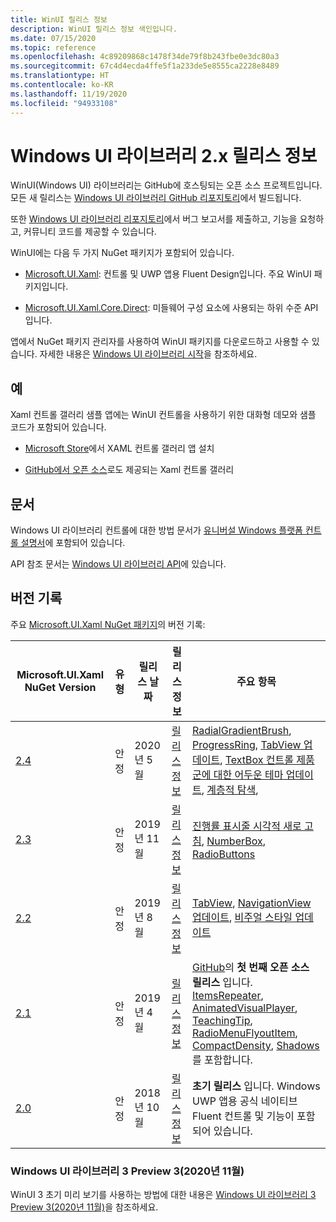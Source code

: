 ```yaml
---
title: WinUI 릴리스 정보
description: WinUI 릴리스 정보 색인입니다.
ms.date: 07/15/2020
ms.topic: reference
ms.openlocfilehash: 4c89209868c1478f34de79f8b243fbe0e3dc80a3
ms.sourcegitcommit: 67c4d4ecda4ffe5f1a233de5e8555ca2228e8489
ms.translationtype: HT
ms.contentlocale: ko-KR
ms.lasthandoff: 11/19/2020
ms.locfileid: "94933108"
---
```

# <a name="windows-ui-library-2x-release-notes"></a>Windows UI 라이브러리 2.x 릴리스 정보

WinUI(Windows UI) 라이브러리는 GitHub에 호스팅되는 오픈 소스 프로젝트입니다. 모든 새 릴리스는 [Windows UI 라이브러리 GitHub 리포지토리](https://aka.ms/winui)에서 빌드됩니다.

또한 [Windows UI 라이브러리 리포지토리](https://aka.ms/winui)에서 버그 보고서를 제출하고, 기능을 요청하고, 커뮤니티 코드를 제공할 수 있습니다.

WinUI에는 다음 두 가지 NuGet 패키지가 포함되어 있습니다.

* [Microsoft.UI.Xaml](https://www.nuget.org/packages/Microsoft.UI.Xaml): 컨트롤 및 UWP 앱용 Fluent Design입니다. 주요 WinUI 패키지입니다.

* [Microsoft.UI.Xaml.Core.Direct](https://www.nuget.org/packages/Microsoft.UI.Xaml.Core.Direct): 미들웨어 구성 요소에 사용되는 하위 수준 API입니다.

앱에서 NuGet 패키지 관리자를 사용하여 WinUI 패키지를 다운로드하고 사용할 수 있습니다. 자세한 내용은 [Windows UI 라이브러리 시작](/uwp/toolkits/winui/getting-started)을 참조하세요.

## <a name="examples"></a>예

Xaml 컨트롤 갤러리 샘플 앱에는 WinUI 컨트롤을 사용하기 위한 대화형 데모와 샘플 코드가 포함되어 있습니다.

* [Microsoft Store](
https://www.microsoft.com/p/xaml-controls-gallery/9msvh128x2zt)에서 XAML 컨트롤 갤러리 앱 설치

* [GitHub에서 오픈 소스](
https://github.com/Microsoft/Xaml-Controls-Gallery)로도 제공되는 Xaml 컨트롤 갤러리

## <a name="documentation"></a>문서

Windows UI 라이브러리 컨트롤에 대한 방법 문서가 [유니버설 Windows 플랫폼 컨트롤 설명서](/windows/uwp/design/controls-and-patterns/)에 포함되어 있습니다.

API 참조 문서는 [Windows UI 라이브러리 API](/windows/winui/api/)에 있습니다.

## <a name="version-history"></a>버전 기록

주요 [Microsoft.UI.Xaml NuGet 패키지](https://www.nuget.org/packages/Microsoft.UI.Xaml)의 버전 기록:

| Microsoft.UI.Xaml NuGet Version | 유형 | 릴리스 날짜 | 릴리스 정보 | 주요 항목 |
| --- | --- | --- | --- | --- |
| [2.4](winui-2.4.md) | 안정 | 2020년 5월 | [릴리스 정보](winui-2.4.md) | [RadialGradientBrush](winui-2.4.md#radialgradientbrush), [ProgressRing](winui-2.4.md#progressring), [TabView 업데이트](winui-2.4.md#tabview-updates), [TextBox 컨트롤 제품군에 대한 어두운 테마 업데이트](winui-2.4.md#dark-theme-updates-to-textbox-family-of-controls), [계층적 탐색](winui-2.4.md#hierarchical-navigation),  |
| [2.3](winui-2.3.md) | 안정 | 2019년 11월 | [릴리스 정보](winui-2.3.md) | [진행률 표시줄 시각적 새로 고침](winui-2.3.md#progress-bar-visual-refresh), [NumberBox](winui-2.3.md#numberbox), [RadioButtons](winui-2.3.md#radiobuttons) |
| [2.2](winui-2.2.md) | 안정 | 2019년 8월 | [릴리스 정보](winui-2.2.md) | [TabView](winui-2.2.md#tabview), [NavigationView 업데이트](winui-2.2.md#navigationview-updates), [비주얼 스타일 업데이트](winui-2.2.md#visual-style-updates)  |
| [2.1](winui-2.1.md) | 안정 | 2019년 4월 | [릴리스 정보](winui-2.1.md) | [GitHub](https://github.com/microsoft/microsoft-ui-xaml)의 **첫 번째 오픈 소스 릴리스** 입니다. [ItemsRepeater](winui-2.1.md#itemsrepeater), [AnimatedVisualPlayer](winui-2.1.md#animatedvisualplayer), [TeachingTip](winui-2.1.md#teachingtip), [RadioMenuFlyoutItem](winui-2.1.md#radiomenuflyoutitem), [CompactDensity](winui-2.1.md#compactdensity), [Shadows](winui-2.1.md#shadows)를 포함합니다. |
| [2.0](winui-2.0.md) | 안정 | 2018년 10월 | [릴리스 정보](winui-2.0.md) | **초기 릴리스** 입니다. Windows UWP 앱용 공식 네이티브 Fluent 컨트롤 및 기능이 포함되어 있습니다.  |

### <a name="windows-ui-library-3-preview-3-november-2020"></a>Windows UI 라이브러리 3 Preview 3(2020년 11월)

WinUI 3 초기 미리 보기를 사용하는 방법에 대한 내용은 [Windows UI 라이브러리 3 Preview 3(2020년 11월)](../../winui3/index.md)을 참조하세요.